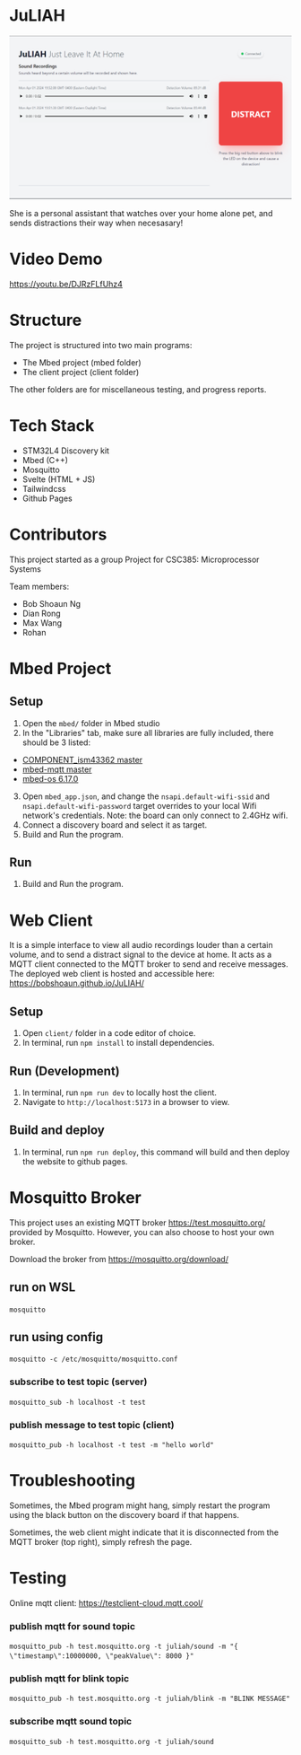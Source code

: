 # JuLIAH

![JuLIAH web interface](./juliah.png)

She is a personal assistant that watches over your home alone pet, and sends distractions their way when necesasary!

# Video Demo

https://youtu.be/DJRzFLfUhz4

# Structure

The project is structured into two main programs:

- The Mbed project (mbed folder)
- The client project (client folder)

The other folders are for miscellaneous testing, and progress reports.

# Tech Stack

- STM32L4 Discovery kit
- Mbed (C++)
- Mosquitto
- Svelte (HTML + JS)
- Tailwindcss
- Github Pages

# Contributors

This project started as a group Project for CSC385: Microprocessor Systems

Team members:

- Bob Shoaun Ng
- Dian Rong
- Max Wang
- Rohan

# Mbed Project

## Setup

1. Open the `mbed/` folder in Mbed studio
2. In the "Libraries" tab, make sure all libraries are fully included, there should be 3 listed:

- [COMPONENT_ism43362 master](https://github.com/ARMmbed/wifi-ism43362/)
- [mbed-mqtt master](https://github.com/ARMmbed/mbed-mqtt.git)
- [mbed-os 6.17.0](https://github.com/ARMmbed/mbed-os/)

3. Open `mbed_app.json`, and change the `nsapi.default-wifi-ssid` and `nsapi.default-wifi-password` target overrides to your local Wifi network's credentials. Note: the board can only connect to 2.4GHz wifi.
4. Connect a discovery board and select it as target.
5. Build and Run the program.

## Run

1. Build and Run the program.

# Web Client

It is a simple interface to view all audio recordings louder than a certain volume, and to send a distract signal to the device at home. It acts as a MQTT client connected to the MQTT broker to send and receive messages. The deployed web client is hosted and accessible here: https://bobshoaun.github.io/JuLIAH/

## Setup

1. Open `client/` folder in a code editor of choice.
2. In terminal, run `npm install` to install dependencies.

## Run (Development)

1. In terminal, run `npm run dev` to locally host the client.
2. Navigate to `http://localhost:5173` in a browser to view.

## Build and deploy

1. In terminal, run `npm run deploy`, this command will build and then deploy the website to github pages.

# Mosquitto Broker

This project uses an existing MQTT broker https://test.mosquitto.org/ provided by Mosquitto. However, you can also choose to host your own broker.

Download the broker from https://mosquitto.org/download/

## run on WSL

`mosquitto`

## run using config

`mosquitto -c /etc/mosquitto/mosquitto.conf`

### subscribe to test topic (server)

`mosquitto_sub -h localhost -t test`

### publish message to test topic (client)

`mosquitto_pub -h localhost -t test -m "hello world"`

# Troubleshooting

Sometimes, the Mbed program might hang, simply restart the program using the black button on the discovery board if that happens.

Sometimes, the web client might indicate that it is disconnected from the MQTT broker (top right), simply refresh the page.

# Testing

Online mqtt client:
https://testclient-cloud.mqtt.cool/

### publish mqtt for sound topic

`mosquitto_pub -h test.mosquitto.org -t juliah/sound -m "{ \"timestamp\":10000000, \"peakValue\": 8000 }"`

### publish mqtt for blink topic

`mosquitto_pub -h test.mosquitto.org -t juliah/blink -m "BLINK MESSAGE"`

### subscribe mqtt sound topic

`mosquitto_sub -h test.mosquitto.org -t juliah/sound`
